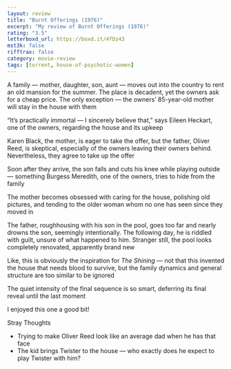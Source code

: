 ```yaml
---
layout: review
title: "Burnt Offerings (1976)"
excerpt: "My review of Burnt Offerings (1976)"
rating: "3.5"
letterboxd_url: https://boxd.it/4fDz43
mst3k: false
rifftrax: false
category: movie-review
tags: [torrent, house-of-psychotic-women]
---
```


A family — mother, daughter, son, aunt — moves out into the country to rent an old mansion for the summer. The place is decadent, yet the owners ask for a cheap price. The only exception — the owners’ 85-year-old mother will stay in the house with them

“It’s practically immortal — I sincerely believe that,” says Eileen Heckart, one of the owners, regarding the house and its upkeep

Karen Black, the mother, is eager to take the offer, but the father, Oliver Reed, is skeptical, especially of the owners leaving their owners behind. Nevertheless, they agree to take up the offer

Soon after they arrive, the son falls and cuts his knee while playing outside — something Burgess Meredith, one of the owners, tries to hide from the family

The mother becomes obsessed with caring for the house, polishing old pictures, and tending to the older woman whom no one has seen since they moved in

The father, roughhousing with his son in the pool, goes too far and nearly drowns the son, seemingly intentionally. The following day, he is riddled with guilt, unsure of what happened to him. Stranger still, the pool looks completely renovated, apparently brand new

Like, this is obviously the inspiration for <i>The Shining</i> — not that this invented the house that needs blood to survive, but the family dynamics and general structure are too similar to be ignored

The quiet intensity of the final sequence is so smart, deferring its final reveal until the last moment

I enjoyed this one a good bit!

Stray Thoughts

- Trying to make Oliver Reed look like an average dad when he has that face
- The kid brings Twister to the house — who exactly does he expect to play Twister with him?
